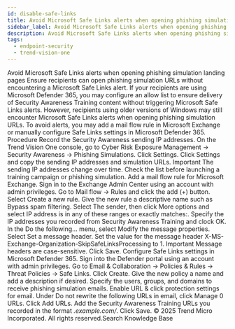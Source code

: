 ```yaml
---
id: disable-safe-links
title: Avoid Microsoft Safe Links alerts when opening phishing simulation landing pages
sidebar_label: Avoid Microsoft Safe Links alerts when opening phishing simulation landing pages
description: Avoid Microsoft Safe Links alerts when opening phishing simulation landing pages
tags:
  - endpoint-security
  - trend-vision-one
---
```


 Avoid Microsoft Safe Links alerts when opening phishing simulation landing pages Ensure recipients can open phishing simulation URLs without encountering a Microsoft Safe Links alert. If your recipients are using Microsoft Defender 365, you may configure an allow list to ensure delivery of Security Awareness Training content without triggering Microsoft Safe Links alerts. However, recipients using older versions of Windows may still encounter Microsoft Safe Links alerts when opening phishing simulation URLs. To avoid alerts, you may add a mail flow rule in Microsoft Exchange or manually configure Safe Links settings in Microsoft Defender 365. Procedure Record the Security Awareness sending IP addresses. On the Trend Vision One console, go to Cyber Risk Exposure Management → Security Awareness → Phishing Simulations. Click Settings. Click Settings and copy the sending IP addresses and simulation URLs. Important The sending IP addresses change over time. Check the list before launching a training campaign or phishing simulation. Add a mail flow rule for Microsoft Exchange. Sign in to the Exchange Admin Center using an account with admin privileges. Go to Mail flow → Rules and click the add (+) button. Select Create a new rule. Give the new rule a descriptive name such as Bypass spam filtering. Select The sender, then click More options and select IP address is in any of these ranges or exactly matches:. Specify the IP addresses you recorded from Security Awareness Training and clock OK. In the Do the following... menu, select Modify the message properties. Select Set a message header. Set the value for the message header X-MS-Exchange-Organization-SkipSafeLinksProcessing to 1. Important Message headers are case-sensitive. Click Save. Configure Safe Links settings in Microsoft Defender 365. Sign into the Defender portal using an account with admin privileges. Go to Email & Collaboration → Policies & Rules → Threat Policies → Safe Links. Click Create. Give the new policy a name and add a description if desired. Specify the users, groups, and domains to receive phishing simulation emails. Enable URL & click protection settings for email. Under Do not rewrite the following URLs in email, click Manage 0 URLs. Click Add URLs. Add the Security Awareness Training URLs you recorded in the format *.example.com/*. Click Save. © 2025 Trend Micro Incorporated. All rights reserved.Search Knowledge Base